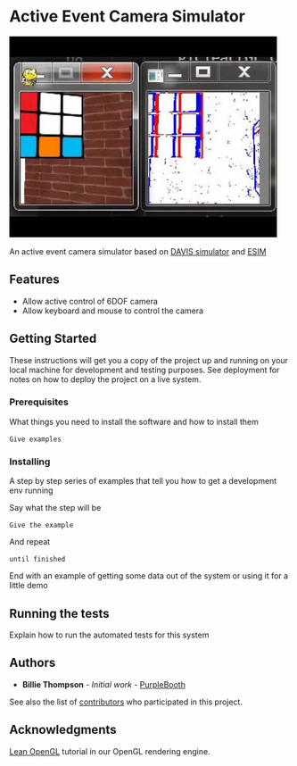 # Active Event Camera Simulator
[![AESIM](pictures/video_screenshot.jpg)](https://youtu.be/1CFUxxfl1Hs)


An active event camera simulator based on [DAVIS simulator](https://github.com/uzh-rpg/rpg_davis_simulator) and [ESIM](https://github.com/uzh-rpg/rpg_esim)

## Features
* Allow active control of 6DOF camera
* Allow keyboard and mouse to control the camera

## Getting Started

These instructions will get you a copy of the project up and running on your local machine for development and testing purposes. See deployment for notes on how to deploy the project on a live system.

### Prerequisites

What things you need to install the software and how to install them

```
Give examples
```

### Installing

A step by step series of examples that tell you how to get a development env running

Say what the step will be

```
Give the example
```

And repeat

```
until finished
```

End with an example of getting some data out of the system or using it for a little demo

## Running the tests

Explain how to run the automated tests for this system



## Authors

* **Billie Thompson** - *Initial work* - [PurpleBooth](https://github.com/PurpleBooth)

See also the list of [contributors](https://github.com/your/project/contributors) who participated in this project.


## Acknowledgments

[Lean OpenGL](https://learnopengl.com/) tutorial in our OpenGL rendering engine.
